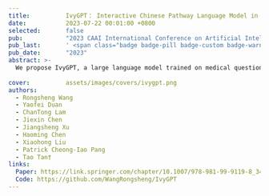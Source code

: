 ```yaml
---
title:          IvyGPT： Interactive Chinese Pathway Language Model in the Medical Domain
date:           2023-07-22 00:01:00 +0800
selected:       false
pub:            "2023 CAAI International Conference on Artificial Intelligence"
pub_last:       ' <span class="badge badge-pill badge-custom badge-warning">Poster</span>'
pub_date:       "2023"
abstract: >-
  We propose IvyGPT, a large language model trained on medical question-answering data and reinforced with human feedback, achieving state-of-the-art performance for clinical conversational agents while containing over 33 billion parameters manageably within a small GPU cluster.
  
cover:          assets/images/covers/ivygpt.png
authors:
  - Rongsheng Wang
  - Yaofei Duan
  - ChanTong Lam
  - Jiexin Chen
  - Jiangsheng Xu
  - Haoming Chen
  - Xiaohong Liu
  - Patrick Cheong-Iao Pang
  - Tao Tan†
links:
  Paper: https://link.springer.com/chapter/10.1007/978-981-99-9119-8_34
  Code: https://github.com/WangRongsheng/IvyGPT
---
```

